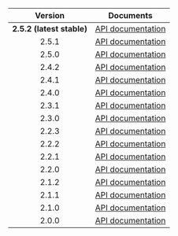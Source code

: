 | Version | Documents |
|:---:|---|
| **2.5.2 (latest stable)** | [API documentation](latest-stable) |
| 2.5.1 | [API documentation](2.5.1) |
| 2.5.0 | [API documentation](2.5.0) |
| 2.4.2 | [API documentation](2.4.2) |
| 2.4.1 | [API documentation](2.4.1) |
| 2.4.0 | [API documentation](2.4.0) |
| 2.3.1 | [API documentation](2.3.1) |
| 2.3.0 | [API documentation](2.3.0) |
| 2.2.3 | [API documentation](2.2.3) |
| 2.2.2 | [API documentation](2.2.2) |
| 2.2.1 | [API documentation](2.2.1) |
| 2.2.0 | [API documentation](2.2.0) |
| 2.1.2 | [API documentation](2.1.2) |
| 2.1.1 | [API documentation](2.1.1) |
| 2.1.0 | [API documentation](2.1.0) |
| 2.0.0 | [API documentation](2.0.0) |
